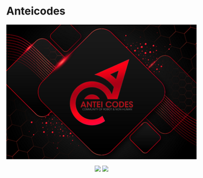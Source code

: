 # Anteicodes

<img src="profile/assets/images/AnteiCodes_Promotion_Banner.png">
<p align="center">
<img src="https://img.shields.io/badge/dynamic/json?label=Member&query=%24.approximate_member_count&url=https%3A%2F%2Fdiscord.com%2Fapi%2Fv8%2Finvites%2FjJQ4fFN9ZY%3Fwith_counts%3Dtrue&color=blueviolet&style=fla&logo=discord">&nbsp;<img src="https://img.shields.io/badge/dynamic/json?color=blueviolet&label=Online&query=%24.approximate_presence_count&url=https%3A%2F%2Fdiscord.com%2Fapi%2Fv8%2Finvites%2FjJQ4fFN9ZY%3Fwith_counts%3Dtrue&logo=discord"></p>
